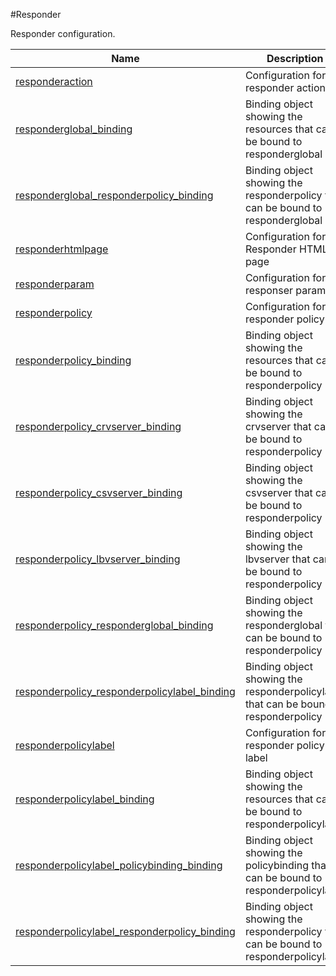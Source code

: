#Responder

Responder configuration.


<table><thead><tr><th>Name</th><th>Description</th></tr></thead><tbody><tr><td><a href="../../../configuration/responder/responderaction/responderaction">responderaction</a></td><td>Configuration for responder action</td><tr><tr><td><a href="../../../configuration/responder/responderglobal_binding/responderglobal_binding">responderglobal_binding</a></td><td>Binding object showing the resources that can be bound to responderglobal</td><tr><tr><td><a href="../../../configuration/responder/responderglobal_responderpolicy_binding/responderglobal_responderpolicy_binding">responderglobal_responderpolicy_binding</a></td><td>Binding object showing the responderpolicy that can be bound to responderglobal</td><tr><tr><td><a href="../../../configuration/responder/responderhtmlpage/responderhtmlpage">responderhtmlpage</a></td><td>Configuration for Responder HTML page</td><tr><tr><td><a href="../../../configuration/responder/responderparam/responderparam">responderparam</a></td><td>Configuration for responser parameter</td><tr><tr><td><a href="../../../configuration/responder/responderpolicy/responderpolicy">responderpolicy</a></td><td>Configuration for responder policy</td><tr><tr><td><a href="../../../configuration/responder/responderpolicy_binding/responderpolicy_binding">responderpolicy_binding</a></td><td>Binding object showing the resources that can be bound to responderpolicy</td><tr><tr><td><a href="../../../configuration/responder/responderpolicy_crvserver_binding/responderpolicy_crvserver_binding">responderpolicy_crvserver_binding</a></td><td>Binding object showing the crvserver that can be bound to responderpolicy</td><tr><tr><td><a href="../../../configuration/responder/responderpolicy_csvserver_binding/responderpolicy_csvserver_binding">responderpolicy_csvserver_binding</a></td><td>Binding object showing the csvserver that can be bound to responderpolicy</td><tr><tr><td><a href="../../../configuration/responder/responderpolicy_lbvserver_binding/responderpolicy_lbvserver_binding">responderpolicy_lbvserver_binding</a></td><td>Binding object showing the lbvserver that can be bound to responderpolicy</td><tr><tr><td><a href="../../../configuration/responder/responderpolicy_responderglobal_binding/responderpolicy_responderglobal_binding">responderpolicy_responderglobal_binding</a></td><td>Binding object showing the responderglobal that can be bound to responderpolicy</td><tr><tr><td><a href="../../../configuration/responder/responderpolicy_responderpolicylabel_binding/responderpolicy_responderpolicylabel_binding">responderpolicy_responderpolicylabel_binding</a></td><td>Binding object showing the responderpolicylabel that can be bound to responderpolicy</td><tr><tr><td><a href="../../../configuration/responder/responderpolicylabel/responderpolicylabel">responderpolicylabel</a></td><td>Configuration for responder policy label</td><tr><tr><td><a href="../../../configuration/responder/responderpolicylabel_binding/responderpolicylabel_binding">responderpolicylabel_binding</a></td><td>Binding object showing the resources that can be bound to responderpolicylabel</td><tr><tr><td><a href="../../../configuration/responder/responderpolicylabel_policybinding_binding/responderpolicylabel_policybinding_binding">responderpolicylabel_policybinding_binding</a></td><td>Binding object showing the policybinding that can be bound to responderpolicylabel</td><tr><tr><td><a href="../../../configuration/responder/responderpolicylabel_responderpolicy_binding/responderpolicylabel_responderpolicy_binding">responderpolicylabel_responderpolicy_binding</a></td><td>Binding object showing the responderpolicy that can be bound to responderpolicylabel</td><tr></tbody></table>
